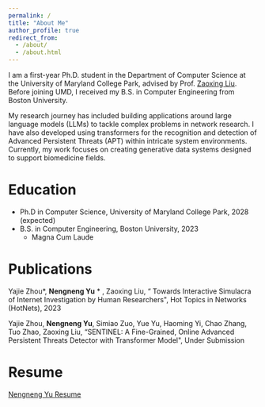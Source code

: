 ```yaml
---
permalink: /
title: "About Me"
author_profile: true
redirect_from: 
  - /about/
  - /about.html
---
```


I am a first-year Ph.D. student in the Department of Computer Science at the University of Maryland College Park, advised by Prof. [Zaoxing Liu](https://zaoxing.github.io/). Before joining UMD, I received my B.S. in Computer Engineering from Boston University.

My research journey has included building applications around large language models (LLMs) to tackle complex problems in network research. I have also developed using transformers for the recognition and detection of Advanced Persistent Threats (APT) within intricate system environments. Currently, my work focuses on creating generative data systems designed to support biomedicine fields. 

Education
======
* Ph.D in Computer Science, University of Maryland College Park, 2028 (expected)
* B.S. in Computer Engineering, Boston University, 2023  
  * Magna Cum Laude

Publications
======
Yajie Zhou*, **Nengneng Yu** * , Zaoxing Liu, “ Towards Interactive Simulacra of Internet Investigation by Human Researchers",  Hot Topics in Networks (HotNets), 2023

Yajie Zhou, **Nengneng Yu**, Simiao Zuo, Yue Yu, Haoming Yi, Chao Zhang, Tuo Zhao, Zaoxing Liu, “SENTINEL: A Fine-Grained, Online Advanced Persistent Threats Detector with Transformer Model", Under Submission

Resume
======
[Nengneng Yu Resume](https://github.com/Samfisheryu/samfisheryu.github.io/blob/master/files/Resume_NengnengYu(2).pdf)

